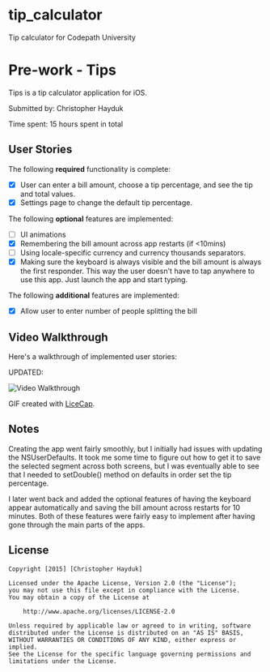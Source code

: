 # tip_calculator
Tip calculator for Codepath University

# Pre-work - Tips

Tips is a tip calculator application for iOS.

Submitted by: Christopher Hayduk

Time spent: 15 hours spent in total

## User Stories

The following **required** functionality is complete:

* [X] User can enter a bill amount, choose a tip percentage, and see the tip and total values.
* [X] Settings page to change the default tip percentage.

The following **optional** features are implemented:
* [ ] UI animations
* [X] Remembering the bill amount across app restarts (if <10mins)
* [ ] Using locale-specific currency and currency thousands separators.
* [X] Making sure the keyboard is always visible and the bill amount is always the first responder. This way the user doesn't have to tap anywhere to use this app. Just launch the app and start typing.

The following **additional** features are implemented:

* [X] Allow user to enter number of people splitting the bill

## Video Walkthrough 

Here's a walkthrough of implemented user stories:

UPDATED:

<img src='http://imgur.com/C0Q8ppu.gif' title='Video Walkthrough' width='' alt='Video Walkthrough' />

GIF created with [LiceCap](http://www.cockos.com/licecap/).

## Notes

Creating the app went fairly smoothly, but I initially had issues with updating the NSUserDefaults. It took me some time to figure out how to get it to save the selected segment across both screens, but I was eventually able to see that I needed to setDouble() method on defaults in order set the tip percentage.

I later went back and added the optional features of having the keyboard appear automatically and saving the bill amount across restarts for 10 minutes. Both of these features were fairly easy to implement after having gone through the main parts of the apps.

## License

    Copyright [2015] [Christopher Hayduk]

    Licensed under the Apache License, Version 2.0 (the "License");
    you may not use this file except in compliance with the License.
    You may obtain a copy of the License at

        http://www.apache.org/licenses/LICENSE-2.0

    Unless required by applicable law or agreed to in writing, software
    distributed under the License is distributed on an "AS IS" BASIS,
    WITHOUT WARRANTIES OR CONDITIONS OF ANY KIND, either express or implied.
    See the License for the specific language governing permissions and
    limitations under the License.
